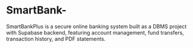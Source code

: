 # SmartBank-
SmartBankPlus is a secure online banking system built as a DBMS project with Supabase backend, featuring account management, fund transfers, transaction history, and PDF statements.
